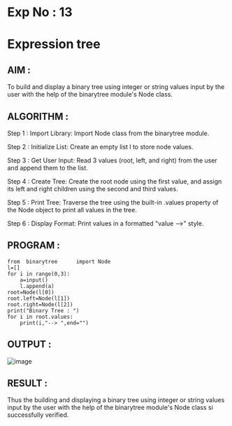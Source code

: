 # Exp No : 13 
# Expression tree

## AIM :

To build and display a binary tree using integer or string values input by the user with the help of the binarytree module's Node class.

## ALGORITHM :

Step 1 : Import Library: Import Node class from the binarytree module.

Step 2 : Initialize List: Create an empty list l to store node values.

Step 3 : Get User Input: Read 3 values (root, left, and right) from the user and append them to the list.

Step 4 : Create Tree: Create the root node using the first value, and assign its left and right children using the second and third values.

Step 5 : Print Tree: Traverse the tree using the built-in .values property of the Node object to print all values in the tree.

Step 6 : Display Format: Print values in a formatted "value -->" style.

## PROGRAM :

```
from  binarytree      import Node
l=[]
for i in range(0,3):
    a=input()
    l.append(a)
root=Node(l[0])
root.left=Node(l[1])
root.right=Node(l[2])
print("Binary Tree : ")
for i in root.values:
    print(i,"--> ",end="")
```

## OUTPUT : 

![image](https://github.com/user-attachments/assets/c66967dd-320f-4902-85fa-844abfbb0f9c)

## RESULT : 

Thus the building and displaying a binary tree using integer or string values input by the user with the help of the binarytree module's Node class si successfully verified.
